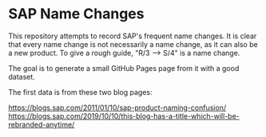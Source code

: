 # SAP Name Changes

This repository attempts to record SAP's frequent name changes.
It is clear that every name change is not necessarily a name change, as it can also be a new product.
To give a rough guide, "R/3 --> S/4" is a name change.

The goal is to generate a small GitHub Pages page from it with a good dataset.

The first data is from these two blog pages:

https://blogs.sap.com/2011/01/10/sap-product-naming-confusion/
https://blogs.sap.com/2019/10/10/this-blog-has-a-title-which-will-be-rebranded-anytime/
